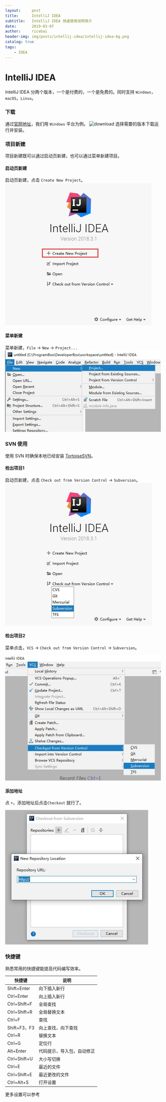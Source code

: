 ```yaml
---
layout:     post
title:      IntelliJ IDEA
subtitle:   IntelliJ IDEA 快速使用说明简介
date:       2019-03-07
author:     ricebai
header-img: img/posts/intellij-idea/intellij-idea-bg.png
catalog: true
tags:
    - IDEA
---
```


# IntelliJ IDEA

IntelliJ IDEA 分两个版本，一个是付费的，一个是免费的。同时支持 `Windows`，`macOS`，`Linux`。

### 下载

通过[官网地址](https://www.jetbrains.com/idea/download/#section=windows)，我们用 `Windows` 平台为例。
![download](https://ricebai.github.io/img/posts/intellij-idea/download.jpg)
选择需要的版本下载运行并安装。

### 项目新建

项目新建既可以通过启动页新建，也可以通过菜单新建项目。

#### 启动页新建

启动页新建，点击 `Create New Project`。
![create](../img/posts/intellij-idea/create1.jpg)

#### 菜单新建

菜单新建，`File` -> `New` -> `Project...`
![create](../img/posts/intellij-idea/create2.jpg)

### SVN 使用

使用 SVN 时确保本地已经安装 [TortoiseSVN](https://ricebai.github.io/2018/05/07/tortoise-svn/)。

#### 检出项目1

启动页新建，点击 `Check out from Version Control` -> `Subversion`。
![check](../img/posts/intellij-idea/check.jpg)

#### 检出项目2

菜单点击，`VCS` -> `Check out from Version Control` -> `Subversion`。

![check2](../img/posts/intellij-idea/check2.jpg)

#### 添加地址

点 `+`，添加地址后点击`Checkout` 就行了。

![check3](../img/posts/intellij-idea/check3.jpg)

### 快捷键

熟悉常用的快捷键能提高代码编写效率。

|快捷键| 说明|
| --- | --- |
|Shift+Enter|向下插入新行|
|Ctrl+Enter|向上插入新行|
|Ctrl+Shift+F|全局查找|
|Ctrl+Shift+R|全局替换文本|
|Ctrl+F|查找|
|Shift+F3，F3| 向上查找，向下查找|
|Ctrl+R|替换文本|
|Ctrl+G|定位行|
|Alt+Enter|代码提示，导入包，自动修正|
|Ctrl+Shift+U|大小写切换|
|Ctrl+E|最近的文件|
|Ctrl+Shift+E|最近更改的文件|
|Ctrl+Alt+S|打开设置|

更多设置可以参考